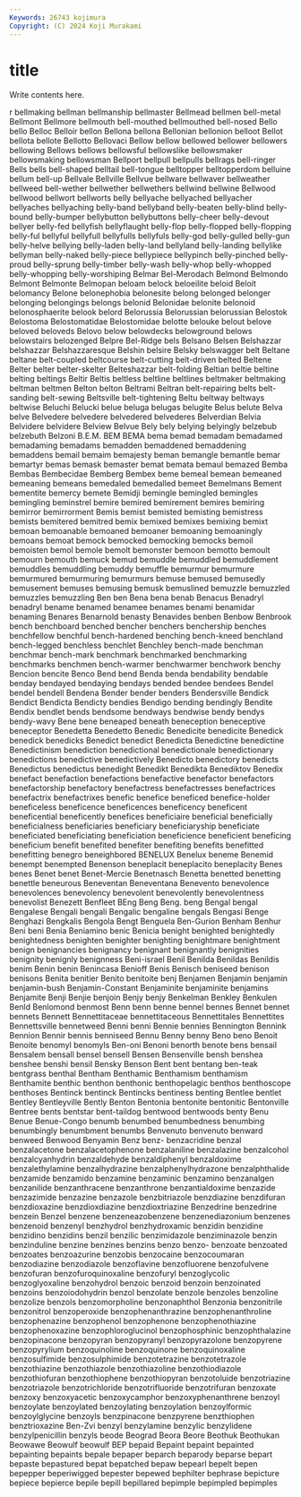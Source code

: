 ```yaml
---
Keywords: 26743 kojimura
Copyright: (C) 2024 Koji Murakami
---
```


# title

Write contents here.



r bellmaking
bellman bellmanship bellmaster Bellmead bellmen bell-metal Bellmont Bellmore bellmouth bell-mouthed
bellmouthed bell-nosed Bello bello Belloc Belloir bellon Bellona bellona Bellonian
bellonion belloot Bellot bellota bellote Bellotto Bellovaci Bellow bellow bellowed
bellower bellowers bellowing Bellows bellows bellowsful bellowslike bellowsmaker bellowsmaking bellowsman
Bellport bellpull bellpulls bellrags bell-ringer Bells bells bell-shaped belltail bell-tongue
belltopper belltopperdom belluine bellum bell-up Bellvale Bellville Bellvue bellware bellwaver
bellweather bellweed bell-wether bellwether bellwethers bellwind bellwine Bellwood bellwood bellwort
bellworts belly bellyache bellyached bellyacher bellyaches bellyaching belly-band bellyband belly-beaten
belly-blind belly-bound belly-bumper bellybutton bellybuttons belly-cheer belly-devout bellyer belly-fed bellyfish
bellyflaught belly-flop belly-flopped belly-flopping belly-ful bellyful bellyfull bellyfulls bellyfuls belly-god
belly-gulled belly-gun belly-helve bellying belly-laden belly-land bellyland belly-landing bellylike bellyman
belly-naked belly-piece bellypiece bellypinch belly-pinched belly-proud belly-sprung belly-timber belly-wash belly-whop
belly-whopped belly-whopping belly-worshiping Belmar Bel-Merodach Belmond Belmondo Belmont Belmonte Belmopan
beloam belock beloeilite beloid Beloit belomancy Belone belonephobia belonesite belong
belonged belonger belonging belongings belongs belonid Belonidae belonite belonoid belonosphaerite
belook belord Belorussia Belorussian belorussian Belostok Belostoma Belostomatidae Belostomidae belotte
belouke belout belove beloved beloveds Belovo below belowdecks belowground belows
belowstairs belozenged Belpre Bel-Ridge bels Belsano Belsen Belshazzar belshazzar Belshazzaresque
Belshin belsire Belsky belswagger belt Beltane beltane belt-coupled beltcourse belt-cutting
belt-driven belted Beltene Belter belter belter-skelter Belteshazzar belt-folding Beltian beltie
beltine belting beltings Beltir Beltis beltless beltline beltlines beltmaker beltmaking
beltman beltmen Belton belton Beltrami Beltran belt-repairing belts belt-sanding belt-sewing
Beltsville belt-tightening Beltu beltway beltways beltwise Beluchi Belucki belue beluga
belugas belugite Belus belute Belva belve Belvedere belvedere belvedered belvederes
Belverdian Belvia Belvidere belvidere Belview Belvue Bely bely belying belyingly
belzebub belzebuth Belzoni B.E.M. BEM BEMA bema bemad bemadam bemadamed
bemadaming bemadams bemadden bemaddened bemaddening bemaddens bemail bemaim bemajesty beman
bemangle bemantle bemar bemartyr bemas bemask bemaster bemat bemata bemaul
bemazed Bemba Bembas Bembecidae Bemberg Bembex beme bemeal bemean bemeaned
bemeaning bemeans bemedaled bemedalled bemeet Bemelmans Bement bementite bemercy bemete
Bemidji bemingle bemingled bemingles bemingling beminstrel bemire bemired bemirement bemires
bemiring bemirror bemirrorment Bemis bemist bemisted bemisting bemistress bemists bemitered
bemitred bemix bemixed bemixes bemixing bemixt bemoan bemoanable bemoaned bemoaner
bemoaning bemoaningly bemoans bemoat bemock bemocked bemocking bemocks bemoil bemoisten
bemol bemole bemolt bemonster bemoon bemotto bemoult bemourn bemouth bemuck
bemud bemuddle bemuddled bemuddlement bemuddles bemuddling bemuddy bemuffle bemurmur bemurmure
bemurmured bemurmuring bemurmurs bemuse bemused bemusedly bemusement bemuses bemusing bemusk
bemuslined bemuzzle bemuzzled bemuzzles bemuzzling Ben ben Bena bena benab
Benacus Benadryl benadryl bename benamed benamee benames benami benamidar benaming
Benares Benarnold benasty Benavides benben Benbow Benbrook bench benchboard benched
bencher benchers benchership benches benchfellow benchful bench-hardened benching bench-kneed benchland
bench-legged benchless benchlet Benchley bench-made benchman benchmar bench-mark benchmark benchmarked
benchmarking benchmarks benchmen bench-warmer benchwarmer benchwork benchy Bencion bencite Benco
Bend bend Benda benda bendability bendable benday bendayed bendaying bendays
bended bendee bendees Bendel bendel bendell Bendena Bender bender benders
Bendersville Bendick Bendict Bendicta Bendicty bendies Bendigo bending bendingly Bendite
Bendix bendlet bends bendsome bendways bendwise bendy bendys bendy-wavy Bene
bene beneaped beneath beneception beneceptive beneceptor Benedetta Benedetto Benedic Benedicite
benedicite Benedick benedick benedicks Benedict benedict Benedicta Benedictine benedictine Benedictinism
benediction benedictional benedictionale benedictionary benedictions benedictive benedictively Benedicto benedictory benedicts
Benedictus benedictus benedight Benedikt Benedikta Benediktov Benedix benefact benefaction benefactions
benefactive benefactor benefactors benefactorship benefactory benefactress benefactresses benefactrices benefactrix benefactrixes
benefic benefice beneficed benefice-holder beneficeless beneficence beneficences beneficency beneficent beneficential
beneficently benefices beneficiaire beneficial beneficially beneficialness beneficiaries beneficiary beneficiaryship beneficiate
beneficiated beneficiating beneficiation beneficience beneficient beneficing beneficium benefit benefited benefiter
benefiting benefits benefitted benefitting benegro beneighbored BENELUX Benelux beneme Benemid
benempt benempted Benenson beneplacit beneplacito beneplacity Benes benes Benet benet
Benet-Mercie Benetnasch Benetta benetted benetting benettle beneurous Beneventan Beneventana Benevento
benevolence benevolences benevolency benevolent benevolently benevolentness benevolist Benezett Benfleet BEng
Beng Beng. beng Bengal bengal Bengalese Bengali bengali Bengalic bengaline
bengals Bengasi Benge Benghazi Bengkalis Bengola Bengt Benguela Ben-Gurion Benham
Benhur Beni beni Benia Beniamino benic Benicia benight benighted benightedly
benightedness benighten benighter benighting benightmare benightment benign benignancies benignancy benignant
benignantly benignities benignity benignly benignness Beni-israel Benil Benilda Benildas Benildis
benim Benin benin Benincasa Benioff Benis Benisch beniseed benison benisons
Benita benitier Benito benitoite benj Benjamen Benjamin benjamin benjamin-bush Benjamin-Constant
Benjaminite benjaminite benjamins Benjamite Benji Benjie benjoin Benjy benjy Benkelman
Benkley Benkulen Benld Benlomond benmost Benn benn benne bennel bennes
Bennet bennet bennets Bennett Bennettitaceae bennettitaceous Bennettitales Bennettites Bennettsville bennetweed
Benni benni Bennie bennies Bennington Bennink Bennion Bennir bennis benniseed
Bennu Benny benny Beno beno Benoit Benoite benomyl benomyls Ben-oni
Benoni benorth benote bens bensail Bensalem bensall bensel bensell Bensen
Bensenville bensh benshea benshee benshi bensil Bensky Benson Bent bent
bentang ben-teak bentgrass benthal Bentham Benthamic Benthamism benthamism Benthamite benthic
benthon benthonic benthopelagic benthos benthoscope benthoses Bentinck bentinck Bentincks bentiness
benting Bentlee bentlet Bentley Bentleyville Bently Benton Bentonia bentonite bentonitic
Bentonville Bentree bents bentstar bent-taildog bentwood bentwoods benty Benu Benue
Benue-Congo benumb benumbed benumbedness benumbing benumbingly benumbment benumbs Benvenuto benvenuto
benward benweed Benwood Benyamin Benz benz- benzacridine benzal benzalacetone benzalacetophenone
benzalaniline benzalazine benzalcohol benzalcyanhydrin benzaldehyde benzaldiphenyl benzaldoxime benzalethylamine benzalhydrazine benzalphenylhydrazone
benzalphthalide benzamide benzamido benzamine benzaminic benzamino benzanalgen benzanilide benzanthracene benzanthrone
benzantialdoxime benzazide benzazimide benzazine benzazole benzbitriazole benzdiazine benzdifuran benzdioxazine benzdioxdiazine
benzdioxtriazine Benzedrine benzedrine benzein Benzel benzene benzeneazobenzene benzenediazonium benzenes benzenoid
benzenyl benzhydrol benzhydroxamic benzidin benzidine benzidino benzidins benzil benzilic benzimidazole
benziminazole benzin benzinduline benzine benzines benzins benzo benzo- benzoate benzoated
benzoates benzoazurine benzobis benzocaine benzocoumaran benzodiazine benzodiazole benzoflavine benzofluorene benzofulvene
benzofuran benzofuroquinoxaline benzofuryl benzoglycolic benzoglyoxaline benzohydrol benzoic benzoid benzoin benzoinated
benzoins benzoiodohydrin benzol benzolate benzole benzoles benzoline benzolize benzols benzomorpholine
benzonaphthol Benzonia benzonitrile benzonitrol benzoperoxide benzophenanthrazine benzophenanthroline benzophenazine benzophenol benzophenone
benzophenothiazine benzophenoxazine benzophloroglucinol benzophosphinic benzophthalazine benzopinacone benzopyran benzopyranyl benzopyrazolone benzopyrene
benzopyrylium benzoquinoline benzoquinone benzoquinoxaline benzosulfimide benzosulphimide benzotetrazine benzotetrazole benzothiazine benzothiazole
benzothiazoline benzothiodiazole benzothiofuran benzothiophene benzothiopyran benzotoluide benzotriazine benzotriazole benzotrichloride benzotrifluoride
benzotrifuran benzoxate benzoxy benzoxyacetic benzoxycamphor benzoxyphenanthrene benzoyl benzoylate benzoylated benzoylating
benzoylation benzoylformic benzoylglycine benzoyls benzpinacone benzpyrene benzthiophen benztrioxazine Ben-Zvi benzyl
benzylamine benzylic benzylidene benzylpenicillin benzyls beode Beograd Beora Beore Beothuk
Beothukan Beowawe Beowulf beowulf BEP bepaid Bepaint bepaint bepainted bepainting
bepaints bepale bepaper beparch beparody beparse bepart bepaste bepastured bepat
bepatched bepaw bepearl bepelt bepen bepepper beperiwigged bepester bepewed bephilter
bephrase bepicture bepiece bepierce bepile bepill bepillared bepimple bepimpled bepimples
